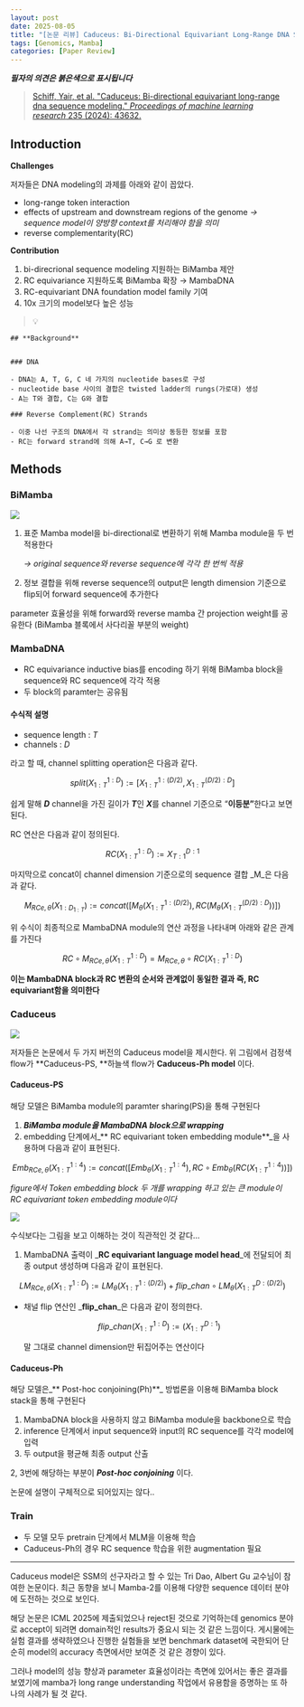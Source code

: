 ```yaml
---
layout: post
date: 2025-08-05
title: "[논문 리뷰] Caduceus: Bi-Directional Equivariant Long-Range DNA Sequence Modeling"
tags: [Genomics, Mamba]
categories: [Paper Review]
---
```


<span class="notion-red">_**필자의 의견은 붉은색으로 표시됩니다**_</span>


> [Schiff, Yair, et al. "Caduceus: Bi-directional equivariant long-range dna sequence modeling." ](https://pmc.ncbi.nlm.nih.gov/articles/PMC12189541/)[_Proceedings of machine learning research_](https://pmc.ncbi.nlm.nih.gov/articles/PMC12189541/)[ 235 (2024): 43632.](https://pmc.ncbi.nlm.nih.gov/articles/PMC12189541/)



## Introduction


**Challenges**


저자들은 DNA modeling의 과제를 아래와 같이 꼽았다.

- long-range token interaction
- effects of upstream and downstream regions of the genome 
_→ sequence model이 양방향 context를 처리해야 함을 의미_
- reverse complementarity(RC)

**Contribution**

1. bi-direcrional sequence modeling 지원하는 BiMamba 제안
1. RC equivariance 지원하도록 BiMamba 확장 → MambaDNA
1. RC-equivariant DNA foundation model family 기여
1. 10x 크기의 model보다 높은 성능

> 💡 


	## **Background**


	### DNA

	- DNA는 A, T, G, C 네 가지의 nucleotide bases로 구성
	- nucleotide base 사이의 결합은 twisted ladder의 rungs(가로대) 생성
	- A는 T와 결합, C는 G와 결합

	### Reverse Complement(RC) Strands

	- 이중 나선 구조의 DNA에서 각 strand는 의미상 동등한 정보를 포함
	- RC는 forward strand에 의해 A→T, C→G 로 변환


## Methods



### BiMamba


![](https://prod-files-secure.s3.us-west-2.amazonaws.com/542b861c-36a8-4051-84e5-8804b6728dba/2c247d59-7815-4980-99f0-8f0d21f445a7/image.png?X-Amz-Algorithm=AWS4-HMAC-SHA256&X-Amz-Content-Sha256=UNSIGNED-PAYLOAD&X-Amz-Credential=ASIAZI2LB46657SHZ6PF%2F20250930%2Fus-west-2%2Fs3%2Faws4_request&X-Amz-Date=20250930T070132Z&X-Amz-Expires=3600&X-Amz-Security-Token=IQoJb3JpZ2luX2VjEF4aCXVzLXdlc3QtMiJGMEQCIDdXUFEDOkJKg8HZXEgggssuj8uG%2FWvZP0nlZ1%2FWxJB5AiBv%2ByFbkFD9gUFxQoug7v1ghWJ96rmewAHUXs2MT7lk0iqIBAjn%2F%2F%2F%2F%2F%2F%2F%2F%2F%2F8BEAAaDDYzNzQyMzE4MzgwNSIMZ2FFAHbZir%2BouvXSKtwDOaNli5MK7IU82u93QYzH8v0pqqHCnaPcb%2Bizsz6ewq0GL8IOvXkLdOd1YTF5eFYhjWbWm5iMuG5uGAxfdlMjUCaUv24Fv%2F6kYyAAfAufbblW7UWUhNTUigQhoBC6BViQL%2FiiX3yXSjuyq6jJw02ez9aybxoWaPem5YsoQm2DdFWwgc%2BnoRxRsgfHWiEN8xeMPp7wUaBFQoyhGNCbwLBTwPGn2LTWzry7lCtTD2k37tGo6Vwir%2Bm9BuZozRBMfkDUycvWQCS8MaxLApvsbuxOTBx%2FcQ9dgz%2Btm9dFH3vYcEa4xMGuo9V74O2KhMsyQGWXdGca0ghaphPgyQoudp%2FlYaea%2F5jvvYutJGRVCrGbkmixqOcD1wiRbUWC%2F45OMd0BJfmvV9p6Y6SernACV1WQ4a4oX66ALPp7U6URGnTdxR%2F8B9gI6vMoMpSzJ3mm%2BbWmske0P1tv4xyCWymkm72xE2mECS3WUeDUBEt%2Fz8kG4iw%2BXn57bXp9eUh%2BLdx9RqxNCH55ooBn7DOsTmEEDCZvWTNIE%2ByDNKqjI8VodJqYI9D8ykUOta1X%2F3RFyGnbsrsvUo0vdlWW22eq0kGPgx8EBJuOjtO8K7G3rrQV7Xop%2FExLlL0r%2FrHM3Gnbp6owguXtxgY6pgFBqPyhuclvXb2yt3PsqS3Zi8VjzJ2BKvP%2FozeO8Xar%2Fteqnn09SDpPNyxAlF8KBxlbjoPi5zw4%2Bej1H%2FOcXBqPRhwv4dVYga4kMQaRD7qJLXsu58v8EixtD9c7eVHVRk87b%2BTir4pkLs1aCwV7jCyFj2YUTtkcw4qcLEL4pgnIxTcU5qkwgIy%2Bvewohvqkg7pUGqOp5z1D7LsrAKTeiOUjf8RfSMp3&X-Amz-Signature=3eed5813828ca63c3a2c260f8d84012b7e9296202adc666b8d05da5686718d9c&X-Amz-SignedHeaders=host&x-amz-checksum-mode=ENABLED&x-id=GetObject)

1. 표준 Mamba model을 bi-directional로 변환하기 위해 Mamba module을 두 번 적용한다

	_→ original sequence와 reverse sequence에 각각 한 번씩 적용_

1. 정보 결합을 위해 reverse sequence의 output은 length dimension 기준으로 flip되어 forward sequence에 추가한다

parameter 효율성을 위해 forward와 reverse mamba 간 projection weight를 공유한다 (BiMamba 블록에서 사다리꼴 부분의 weight)



### MambaDNA

- RC equivariance inductive bias를 encoding 하기 위해 BiMamba block을 sequence와 RC sequence에 각각 적용
- 두 block의 paramter는 공유됨


#### 수식적 설명

- sequence length : _T_
- channels : _D_

라고 할 때,  channel splitting operation은 다음과 같다.


$$
split(X^{1:D}_{1:T}):=[X^{1:(D/2)}_{1:T},X^{(D/2):D}_{1:T}]
$$


<span class="notion-red">쉽게 말해 </span><span class="notion-red">_**D**_</span><span class="notion-red"> channel을 가진 길이가 </span><span class="notion-red">_**T**_</span><span class="notion-red">인 </span><span class="notion-red">_**X**_</span><span class="notion-red">를 channel 기준으로 “</span><span class="notion-red">**이등분”**</span><span class="notion-red">한다고 보면 된다.</span>


RC 연산은 다음과 같이 정의된다.


$$
RC(X^{1:D}_{1:T}):=X^{D:1}_{T:1}
$$


마지막으로 concat이 channel dimension 기준으로의 sequence 결합 _M_은 다음과 같다.


$$
M_{RCe,\theta}(X_{1:D_{1:T}}):=concat([M_{\theta}(X^{1:(D/2)}_{1:T}),RC(M_{\theta}(X^{(D/2):D}_{1:T}))])
$$


위 수식이 최종적으로 MambaDNA module의 연산 과정을 나타내며 아래와 같은 관계를 가진다


$$
RC\circ M_{RCe,\theta}(X^{1:D}_{1:T}) = M_{RCe,\theta} \circ RC(X^{1:D}_{1:T})
$$


**이는 MambaDNA block과 RC 변환의 순서와 관계없이 동일한 결과 즉, RC equivariant함을 의미한다**



### Caduceus


![](https://prod-files-secure.s3.us-west-2.amazonaws.com/542b861c-36a8-4051-84e5-8804b6728dba/f94a60d7-8145-473b-aef9-7c68d3ec604a/image.png?X-Amz-Algorithm=AWS4-HMAC-SHA256&X-Amz-Content-Sha256=UNSIGNED-PAYLOAD&X-Amz-Credential=ASIAZI2LB46657SHZ6PF%2F20250930%2Fus-west-2%2Fs3%2Faws4_request&X-Amz-Date=20250930T070132Z&X-Amz-Expires=3600&X-Amz-Security-Token=IQoJb3JpZ2luX2VjEF4aCXVzLXdlc3QtMiJGMEQCIDdXUFEDOkJKg8HZXEgggssuj8uG%2FWvZP0nlZ1%2FWxJB5AiBv%2ByFbkFD9gUFxQoug7v1ghWJ96rmewAHUXs2MT7lk0iqIBAjn%2F%2F%2F%2F%2F%2F%2F%2F%2F%2F8BEAAaDDYzNzQyMzE4MzgwNSIMZ2FFAHbZir%2BouvXSKtwDOaNli5MK7IU82u93QYzH8v0pqqHCnaPcb%2Bizsz6ewq0GL8IOvXkLdOd1YTF5eFYhjWbWm5iMuG5uGAxfdlMjUCaUv24Fv%2F6kYyAAfAufbblW7UWUhNTUigQhoBC6BViQL%2FiiX3yXSjuyq6jJw02ez9aybxoWaPem5YsoQm2DdFWwgc%2BnoRxRsgfHWiEN8xeMPp7wUaBFQoyhGNCbwLBTwPGn2LTWzry7lCtTD2k37tGo6Vwir%2Bm9BuZozRBMfkDUycvWQCS8MaxLApvsbuxOTBx%2FcQ9dgz%2Btm9dFH3vYcEa4xMGuo9V74O2KhMsyQGWXdGca0ghaphPgyQoudp%2FlYaea%2F5jvvYutJGRVCrGbkmixqOcD1wiRbUWC%2F45OMd0BJfmvV9p6Y6SernACV1WQ4a4oX66ALPp7U6URGnTdxR%2F8B9gI6vMoMpSzJ3mm%2BbWmske0P1tv4xyCWymkm72xE2mECS3WUeDUBEt%2Fz8kG4iw%2BXn57bXp9eUh%2BLdx9RqxNCH55ooBn7DOsTmEEDCZvWTNIE%2ByDNKqjI8VodJqYI9D8ykUOta1X%2F3RFyGnbsrsvUo0vdlWW22eq0kGPgx8EBJuOjtO8K7G3rrQV7Xop%2FExLlL0r%2FrHM3Gnbp6owguXtxgY6pgFBqPyhuclvXb2yt3PsqS3Zi8VjzJ2BKvP%2FozeO8Xar%2Fteqnn09SDpPNyxAlF8KBxlbjoPi5zw4%2Bej1H%2FOcXBqPRhwv4dVYga4kMQaRD7qJLXsu58v8EixtD9c7eVHVRk87b%2BTir4pkLs1aCwV7jCyFj2YUTtkcw4qcLEL4pgnIxTcU5qkwgIy%2Bvewohvqkg7pUGqOp5z1D7LsrAKTeiOUjf8RfSMp3&X-Amz-Signature=a285ef0a8475137ff4f629611b3cc5e11641b00d2f9adaf1c8b60a5298d65d1a&X-Amz-SignedHeaders=host&x-amz-checksum-mode=ENABLED&x-id=GetObject)


저자들은 논문에서 두 가지 버전의 Caduceus model을 제시한다. 위 그림에서 검정색 flow가 **Caduceus-PS, **하늘색 flow가 **Caduceus-Ph model** 이다.



#### Caduceus-PS


해당 모델은 BiMamba module의 paramter sharing(PS)을 통해 구현된다

1. _**BiMamba module을 MambaDNA block으로 wrapping**_
1. embedding 단계에서_** RC equivariant token embedding module**_을 사용하며 다음과 같이 표현된다.

$$
Emb_{RCe,\theta}(X^{1:4}_{1:T}):=concat([Emb_{\theta}(X^{1:4}_{1:T}),RC \circ Emb_{\theta}(RC(X^{1:4}_{1:T}))])
$$


_figure에서 Token embedding block 두 개를 wrapping 하고 있는 큰 module이 RC equivariant token embedding module이다_


![](https://prod-files-secure.s3.us-west-2.amazonaws.com/542b861c-36a8-4051-84e5-8804b6728dba/b175e4da-71eb-4e91-8c23-a06dabe673c9/image.png?X-Amz-Algorithm=AWS4-HMAC-SHA256&X-Amz-Content-Sha256=UNSIGNED-PAYLOAD&X-Amz-Credential=ASIAZI2LB46657SHZ6PF%2F20250930%2Fus-west-2%2Fs3%2Faws4_request&X-Amz-Date=20250930T070132Z&X-Amz-Expires=3600&X-Amz-Security-Token=IQoJb3JpZ2luX2VjEF4aCXVzLXdlc3QtMiJGMEQCIDdXUFEDOkJKg8HZXEgggssuj8uG%2FWvZP0nlZ1%2FWxJB5AiBv%2ByFbkFD9gUFxQoug7v1ghWJ96rmewAHUXs2MT7lk0iqIBAjn%2F%2F%2F%2F%2F%2F%2F%2F%2F%2F8BEAAaDDYzNzQyMzE4MzgwNSIMZ2FFAHbZir%2BouvXSKtwDOaNli5MK7IU82u93QYzH8v0pqqHCnaPcb%2Bizsz6ewq0GL8IOvXkLdOd1YTF5eFYhjWbWm5iMuG5uGAxfdlMjUCaUv24Fv%2F6kYyAAfAufbblW7UWUhNTUigQhoBC6BViQL%2FiiX3yXSjuyq6jJw02ez9aybxoWaPem5YsoQm2DdFWwgc%2BnoRxRsgfHWiEN8xeMPp7wUaBFQoyhGNCbwLBTwPGn2LTWzry7lCtTD2k37tGo6Vwir%2Bm9BuZozRBMfkDUycvWQCS8MaxLApvsbuxOTBx%2FcQ9dgz%2Btm9dFH3vYcEa4xMGuo9V74O2KhMsyQGWXdGca0ghaphPgyQoudp%2FlYaea%2F5jvvYutJGRVCrGbkmixqOcD1wiRbUWC%2F45OMd0BJfmvV9p6Y6SernACV1WQ4a4oX66ALPp7U6URGnTdxR%2F8B9gI6vMoMpSzJ3mm%2BbWmske0P1tv4xyCWymkm72xE2mECS3WUeDUBEt%2Fz8kG4iw%2BXn57bXp9eUh%2BLdx9RqxNCH55ooBn7DOsTmEEDCZvWTNIE%2ByDNKqjI8VodJqYI9D8ykUOta1X%2F3RFyGnbsrsvUo0vdlWW22eq0kGPgx8EBJuOjtO8K7G3rrQV7Xop%2FExLlL0r%2FrHM3Gnbp6owguXtxgY6pgFBqPyhuclvXb2yt3PsqS3Zi8VjzJ2BKvP%2FozeO8Xar%2Fteqnn09SDpPNyxAlF8KBxlbjoPi5zw4%2Bej1H%2FOcXBqPRhwv4dVYga4kMQaRD7qJLXsu58v8EixtD9c7eVHVRk87b%2BTir4pkLs1aCwV7jCyFj2YUTtkcw4qcLEL4pgnIxTcU5qkwgIy%2Bvewohvqkg7pUGqOp5z1D7LsrAKTeiOUjf8RfSMp3&X-Amz-Signature=b025b09e21022b69074a0727833ab42d19be063374083066b9071f305e8405e6&X-Amz-SignedHeaders=host&x-amz-checksum-mode=ENABLED&x-id=GetObject)


<span class="notion-red">수식보다는 그림을 보고 이해하는 것이 직관적인 것 같다…</span>

1. MambaDNA 출력이 _**RC equivariant language model head**_에 전달되어 최종 output 생성하며 다음과 같이 표현된다.

$$
LM_{RCe,\theta}(X^{1:D}_{1:T}):= LM_{\theta}(X^{1:(D/2)}_{1:T})+flip\_chan\circ LM_{\theta}(X^{D:(D/2)}_{1:T})
$$

- 채널 flip 연산인 _**flip\_chan**_은 다음과 같이 정의한다.

	$$
	flip\_chan(X^{1:D}_{1:T}):=(X^{D:1}_{1:T})
	$$


	말 그대로 channel dimension만 뒤집어주는 연산이다



#### Caduceus-Ph


해당 모델은_** Post-hoc conjoining(Ph)**_ 방법론을 이용해 BiMamba block stack을 통해 구현된다

1. MambaDNA block을 사용하지 않고 BiMamba module을 backbone으로 학습
1. inference 단계에서 input sequence와 input의 RC sequence를 각각 model에 입력
1. 두 output을 평균해 최종 output 산출

2, 3번에 해당하는 부분이 _**Post-hoc conjoining**_ 이다.


<span class="notion-red">논문에 설명이 구체적으로 되어있지는 않다..</span>



### Train

- 두 모델 모두 pretrain 단계에서 MLM을 이용해 학습
- Caduceus-Ph의 경우 RC sequence 학습을 위한 augmentation 필요

---


<span class="notion-red">Caduceus model은 SSM의 선구자라고 할 수 있는 Tri Dao, Albert Gu 교수님이 참여한 논문이다. 최근 동향을 보니 Mamba-2를 이용해 다양한 sequence 데이터 분야에 도전하는 것으로 보인다.</span>


<span class="notion-red">해당 논문은 ICML 2025에 제출되었으나 reject된 것으로 기억하는데 genomics 분야로 accept이 되려면 domain적인 results가 중요시 되는 것 같은 느낌이다. 게시물에는 실험 결과를 생략하였으나 진행한 실험들을 보면 benchmark dataset에 국한되어 단순히 model의 accuracy 측면에서만 보여준 것 같은 경향이 있다.</span>


<span class="notion-red">그러나 model의 성능 향상과 parameter 효율성이라는 측면에 있어서는 좋은 결과를 보였기에 mamba가 long range understanding 작업에서 유용함을 증명하는 또 하나의 사례가 될 것 같다.</span>


